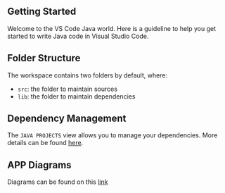## Getting Started

Welcome to the VS Code Java world. Here is a guideline to help you get started to write Java code in Visual Studio Code.

## Folder Structure

The workspace contains two folders by default, where:

- `src`: the folder to maintain sources
- `lib`: the folder to maintain dependencies

## Dependency Management

The `JAVA PROJECTS` view allows you to manage your dependencies. More details can be found [here](https://github.com/microsoft/vscode-java-dependency#manage-dependencies).


## APP Diagrams

Diagrams can be found on this [link](https://drive.google.com/file/d/1PCp5rCUoY5q5JiX7-KNucZCApVjtTde_/view?usp=sharing)